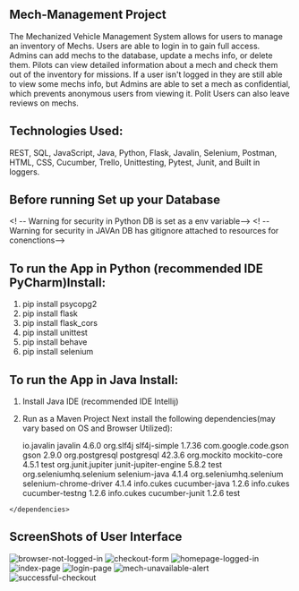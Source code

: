 ## Mech-Management Project 

The Mechanized Vehicle Management System allows for users to manage an inventory of Mechs.
Users are able to login in to gain full access.  
Admins can add mechs to the database, update a mechs info, or delete them.
Pilots can view detailed information about a mech and check them out of the inventory for missions.
If a user isn't logged in they are still able to view some mechs info, but Admins are able to set a mech as confidential,
    which prevents anonymous users from viewing it.
Polit Users can also leave reviews on mechs.

## Technologies Used:
REST, SQL, JavaScript, Java, Python, Flask, Javalin, Selenium, Postman, HTML, CSS, Cucumber, Trello, Unittesting, Pytest, Junit, and Built in loggers. 


## Before running Set up your Database
<! -- Warning for security in Python DB is set as a env variable-->
<! -- Warning for security in JAVAn DB has gitignore attached to resources for conenctions-->


## To run the App in Python (recommended IDE PyCharm)Install:
  1. pip install psycopg2
  2. pip install flask
  3. pip install flask_cors
  4. pip install unittest
  5. pip install behave
  6. pip install selenium
 

## To run the App in Java Install:
  1. Install Java IDE (recommended IDE Intellij)
  2. Run as a Maven Project
  Next install the following dependencies(may vary based on OS and Browser Utilized):
  
      <dependencies>

        <dependency>
            <groupId>io.javalin</groupId>
            <artifactId>javalin</artifactId>
            <version>4.6.0</version>
        </dependency>

        <dependency>
            <groupId>org.slf4j</groupId>
            <artifactId>slf4j-simple</artifactId>
            <version>1.7.36</version>
        </dependency>

        <dependency>
            <groupId>com.google.code.gson</groupId>
            <artifactId>gson</artifactId>
            <version>2.9.0</version>
        </dependency>

        <dependency>
            <groupId>org.postgresql</groupId>
            <artifactId>postgresql</artifactId>
            <version>42.3.6</version>
        </dependency>

        <dependency>
            <groupId>org.mockito</groupId>
            <artifactId>mockito-core</artifactId>
            <version>4.5.1</version>
            <scope>test</scope>
        </dependency>

        <dependency>
            <groupId>org.junit.jupiter</groupId>
            <artifactId>junit-jupiter-engine</artifactId>
            <version>5.8.2</version>
            <scope>test</scope>
        </dependency>

        <dependency>
            <groupId>org.seleniumhq.selenium</groupId>
            <artifactId>selenium-java</artifactId>
            <version>4.1.4</version>
        </dependency>

        <dependency>
            <groupId>org.seleniumhq.selenium</groupId>
            <artifactId>selenium-chrome-driver</artifactId>
            <version>4.1.4</version>
        </dependency>

        <dependency>
            <groupId>info.cukes</groupId>
            <artifactId>cucumber-java</artifactId>
            <version>1.2.6</version>
        </dependency>

        <dependency>
            <groupId>info.cukes</groupId>
            <artifactId>cucumber-testng</artifactId>
            <version>1.2.6</version>
        </dependency>

        <dependency>
            <groupId>info.cukes</groupId>
            <artifactId>cucumber-junit</artifactId>
            <version>1.2.6</version>
            <scope>test</scope>
        </dependency>

    </dependencies>

## ScreenShots of User Interface
![browser-not-logged-in](https://user-images.githubusercontent.com/102607791/171521253-c4b9cee4-bb0f-4dd8-9da0-e74541954807.png)
![checkout-form](https://user-images.githubusercontent.com/102607791/171521273-939891f4-3709-45d3-b589-d91289c2f82a.png)
![homepage-logged-in](https://user-images.githubusercontent.com/102607791/171521279-7bbec6df-c651-41d1-9a22-464b5e6577fb.png)
![index-page](https://user-images.githubusercontent.com/102607791/171521297-801c490b-6599-40bf-a88a-21d1ef239989.png)
![login-page](https://user-images.githubusercontent.com/102607791/171521370-558929de-9336-4846-b1d7-79679c4d8a5c.png)
![mech-unavailable-alert](https://user-images.githubusercontent.com/102607791/171521381-9d13f8a4-bbea-4f21-a87b-e7690e8a435e.png)
![successful-checkout](https://user-images.githubusercontent.com/102607791/171521396-5f19471a-9b0b-43d9-89be-72d6f6757983.png)


